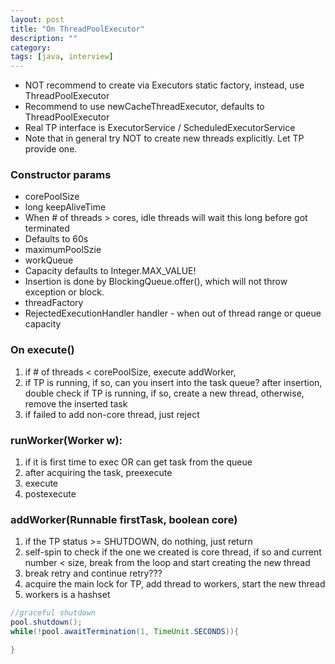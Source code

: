 ```yaml
---
layout: post
title: "On ThreadPoolExecutor"
description: ""
category: 
tags: [java, interview]
---
```


* NOT recommend to create via Executors static factory, instead, use ThreadPoolExecutor
* Recommend to use newCacheThreadExecutor, defaults to ThreadPoolExecutor
* Real TP interface is ExecutorService / ScheduledExecutorService
* Note that in general try NOT to create new threads explicitly. Let TP provide one.

### Constructor params

* corePoolSize
* long keepAliveTime 
 * When # of threads > cores, idle threads will wait this long before got terminated
 * Defaults to 60s
* maximumPoolSzie
* workQueue
 * Capacity defaults to Integer.MAX_VALUE!
 * Insertion is done by BlockingQueue.offer(), which will not throw exception or block.
* threadFactory
* RejectedExecutionHandler handler - when out of thread range or queue capacity


### On execute()

1. if # of threads < corePoolSize, execute addWorker,
2. if TP is running, if so, can you insert into the task queue? after insertion, double check if TP is running, if so, create a new thread, otherwise, remove the inserted task
3. if failed to add non-core thread, just reject

### runWorker(Worker w):
1. if it is first time to exec OR can get task from the queue
2. after acquiring the task, preexecute
3. execute
4. postexecute

### addWorker(Runnable firstTask, boolean core)
1. if the TP status >= SHUTDOWN, do nothing, just return
2. self-spin to check if the one we created is core thread, if so and current number < size, break from the loop and start creating the new thread
3. break retry and continue retry???
4. acquire the main lock for TP, add thread to workers, start the new thread
5. workers is a hashset

```java
//graceful shutdown
pool.shutdown();
while(!pool.awaitTermination(1, TimeUnit.SECONDS)){

}
```

